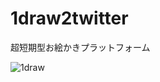 # 1draw2twitter

超短期型お絵かきプラットフォーム

![1draw](http://i.gyazo.com/a6ee883a94233dd56b5b94a89d0dde2c.png)
